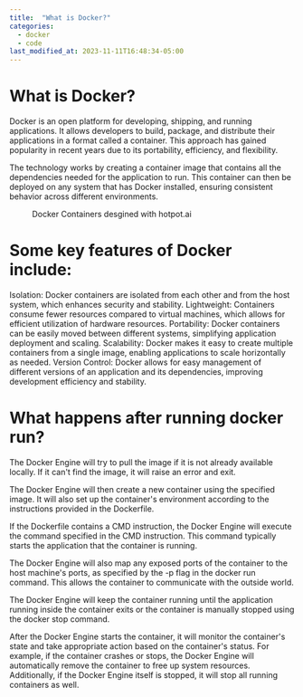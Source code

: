 ```yaml
---
title:  "What is Docker?"
categories: 
  - docker
  - code
last_modified_at: 2023-11-11T16:48:34-05:00
---
```

# What is Docker?
Docker is an open platform for developing, shipping, and running applications. It allows developers to build, package, and distribute their applications in a format called a container. This approach has gained popularity in recent years due to its portability, efficiency, and flexibility.

The technology works by creating a container image that contains all the dependencies needed for the application to run. This container can then be deployed on any system that has Docker installed, ensuring consistent behavior across different environments.

<figure class="align-center">
  <img src="{{ site.url }}{{ site.baseurl }}/assets/images/what-is-docker-blog-1.jpeg" alt="">
  <figcaption>Docker Containers desgined with hotpot.ai </figcaption>
</figure> 


# Some key features of Docker include:

Isolation: Docker containers are isolated from each other and from the host system, which enhances security and stability.
Lightweight: Containers consume fewer resources compared to virtual machines, which allows for efficient utilization of hardware resources.
Portability: Docker containers can be easily moved between different systems, simplifying application deployment and scaling.
Scalability: Docker makes it easy to create multiple containers from a single image, enabling applications to scale horizontally as needed.
Version Control: Docker allows for easy management of different versions of an application and its dependencies, improving development efficiency and stability.


# What happens after running docker run?

The Docker Engine will try to pull the image if it is not already available locally. If it can't find the image, it will raise an error and exit.

The Docker Engine will then create a new container using the specified image. It will also set up the container's environment according to the instructions provided in the Dockerfile.

If the Dockerfile contains a CMD instruction, the Docker Engine will execute the command specified in the CMD instruction. This command typically starts the application that the container is running.

The Docker Engine will also map any exposed ports of the container to the host machine's ports, as specified by the -p flag in the docker run command. This allows the container to communicate with the outside world.

The Docker Engine will keep the container running until the application running inside the container exits or the container is manually stopped using the docker stop command.

After the Docker Engine starts the container, it will monitor the container's state and take appropriate action based on the container's status. For example, if the container crashes or stops, the Docker Engine will automatically remove the container to free up system resources. Additionally, if the Docker Engine itself is stopped, it will stop all running containers as well.




